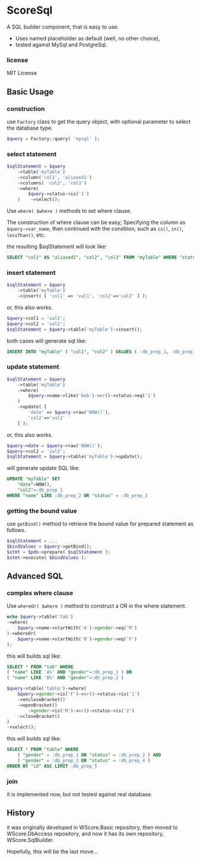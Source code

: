 ScoreSql
========

A SQL builder component, that is easy to use.

*   Uses named placeholder as default (well, no other choice),
*   tested against MySql and PostgreSql.


### license

MIT License


Basic Usage
-----------

### construction

use ```Factory``` class to get the query object, with
optional parameter to select the database type.

```php
$query = Factory::query( 'mysql' );
```

### select statement

```php
$sqlStatement = $query
    ->table('myTable')
    ->column('col1', 'aliased1')
    ->columns( 'col2', 'col3')
    ->where(
        $query->status->is('1')
    )    ->select();
```

Use ```where( $where )``` methods to set where clause.

The construction of where clause can be easy;
 Specifying the column as ```$query->var_name```, then
 continued with the condition, such as ```is()```, ```in()```,
 ```lessThan()```, etc.

the resulting $sqlStatement will look like:

```sql
SELECT "col1" AS "aliased1", "col2", "col3" FROM "myTable" WHERE "status" = :db_prep_1
```

### insert statement

```php
$sqlStatement = $query
    ->table('myTable')
    ->insert( [ 'col1' => 'val1', 'col2'=>'val2' ] );
```

or, this also works.

```php
$query->col1 = 'val1';
$query->col2 = 'val2';
$sqlStatement = $query->table('myTable')->insert();
```

both cases will generate sql like:

```sql
INSERT INTO "myTable" ( "col1", "col2" ) VALUES ( :db_prep_1, :db_prep_2 )
```

### update statement

```php
$sqlStatement = $query
    ->table('myTable')
    ->where(
        $query->name->like('bob')->or()->status->eq('1')
    )
    ->update( [
        'date' => $query->raw('NOW()'),
        'col2'=>'val2'
    ] );
```

or, this also works.

```php
$query->date = $query->raw('NOW()');
$query->col2 = 'val2';
$sqlStatement = $query->table('myTable')->update();
```

will generate update SQL like:

```sql
UPDATE "myTable" SET
    "date"=NOW(),
    "col2"=:db_prep_1
WHERE "name" LIKE :db_prep_2 OR "status" = :db_prep_3
```

### getting the bound value

use ```getBind()``` method to retrieve the bound value for
prepared statement as follows.

```php
$sqlStatement = ...
$bindValues = $query->getBind();
$stmt = $pdo->prepare( $sqlStatement );
$stmt->execute( $bindValues );
```

Advanced SQL
------------

### complex where clause

Use ```whereOr( $where )``` method to construct a OR
 in the where statement.

```php
echo $query->table('tab')
->where(
    $query->name->startWith('A')->gender->eq('M')
)->whereOr(
    $query->name->startWith('B')->gender->eq('F')
);
```

this will builds sql like:

```sql
SELECT * FROM "tab" WHERE
( "name" LIKE 'A%' AND "gender"=:db_prep_1 ) OR
( "name" LIKE 'B%' AND "gender"=:db_prep_2 )
```


```php
$query->table('table')->where(
    $query->gender->is('F')->or()->status->is('1')
    ->encloseBracket()
    ->openBracket()
        ->gender->is('M')->or()->status->is('2')
    ->closeBracket()
)
->select();
```

this will builds sql like:

```sql
SELECT * FROM "table" WHERE
    ( "gender" = :db_prep_1 OR "status" = :db_prep_2 ) AND
    ( "gender" = :db_prep_3 OR "status" = :db_prep_4 )
ORDER BY "id" ASC LIMIT :db_prep_5
```



### join

it is implemented now, but not tested against real database.


History
-------

it was originally developed in WScore.Basic repository, then
 moved to WScore.DbAccess repository, and now it has its own
 repository, WScore.SqlBuilder.

Hopefully, this will be the last move...